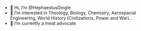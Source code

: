 - 👋 Hi, I’m @HephaestusDingle
- 👀 I’m interested in Theology, Biology, Chemistry, Aerospacial Engineering, World History (Civilizations, Power and War)...
- 🌱 I’m currently a meat advocate
